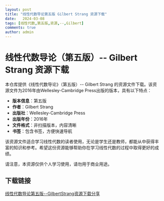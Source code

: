 ```yaml
---
layout: post
title: "线性代数导论第五版 Gilbert Strang 资源下载"
date:   2024-03-08
tags: [线性代数,第五版,资源,--,Gilbert]
comments: true
author: admin
---
```

# 线性代数导论（第五版）-- Gilbert Strang 资源下载

本仓库提供《线性代数导论》（第五版）-- Gilbert Strang 的资源文件下载。该资源文件为2016年由Wellesley-Cambridge Press出版的版本，具有以下特点：

- **版本信息**：第五版
- **作者**：Gilbert Strang
- **出版社**：Wellesley-Cambridge Press
- **出版年份**：2016年
- **文件格式**：非扫描版本，内容清晰
- **书签**：包含书签，方便快速导航

该资源文件适合学习线性代数的读者使用，无论是学生还是教师，都能从中获得丰富的知识和参考。希望这份资源能够帮助你在学习线性代数的过程中取得更好的成绩。

请注意，本资源仅供个人学习使用，请勿用于商业用途。

## 下载链接

[线性代数导论第五版--GilbertStrang资源下载分享](https://pan.quark.cn/s/36c0b21f3843)